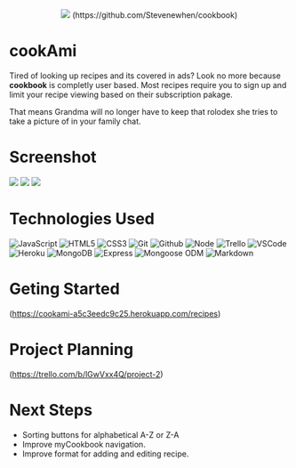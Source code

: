 <div id="header" align="center">
    <img src="https://i.imgur.com/IgnzxN7.png">
    (https://github.com/Stevenewhen/cookbook)
  </div>

# cookAmi

Tired of looking up recipes and its covered in ads? Look no more because **cookbook** is completly user based. Most recipes require you to sign up and limit your recipe viewing based on their subscription pakage.

That means Grandma will no longer have to keep that rolodex she tries to take a picture of in your family chat.

# Screenshot

<img src="https://i.imgur.com/BQEcvyi.png">
<img src="https://i.imgur.com/v501t4n.png">
<img src="https://i.imgur.com/vbmOVgh.png">

# Technologies Used
  ![JavaScript](https://img.shields.io/badge/-JavaScript-05122A?style=flat&logo=javascript)
  ![HTML5](https://img.shields.io/badge/-HTML5-05122A?style=flat&logo=html5)
  ![CSS3](https://img.shields.io/badge/-CSS-05122A?style=flat&logo=css3)
  ![Git](https://img.shields.io/badge/-Git-05122A?style=flat&logo=git)
  ![Github](https://img.shields.io/badge/-GitHub-05122A?style=flat&logo=github)
  ![Node](https://img.shields.io/badge/-Node.js-05122A?style=flat&logo=node.js)
  ![Trello](https://img.shields.io/badge/-Trello-05122A?style=flat&logo=trello)
  ![VSCode](https://img.shields.io/badge/-VS_Code-05122A?style=flat&logo=visualstudio)
  ![Heroku](https://img.shields.io/badge/-Heroku-05122A?style=flat&logo=heroku)
  ![MongoDB](https://img.shields.io/badge/-MongoDB-05122A?style=flat&logo=mongodb)
  ![Express](https://img.shields.io/badge/-Express-05122A?style=flat&logo=express)
  ![Mongoose ODM](https://img.shields.io/badge/-Mongoose_ODM-05122A?style=flat&logo=mongodb)
  ![Markdown](https://img.shields.io/badge/-Markdown-05122A?style=flat&logo=markdown)

# Geting Started
(https://cookami-a5c3eedc9c25.herokuapp.com/recipes)

# Project Planning
(https://trello.com/b/lGwVxx4Q/project-2)

# Next Steps
- Sorting buttons for alphabetical A-Z or Z-A
- Improve myCookbook navigation.
- Improve format for adding and editing recipe.
